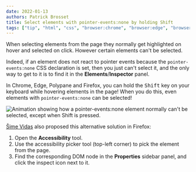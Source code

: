 ```yaml
---
date: 2022-01-13
authors: Patrick Brosset
title: Select elements with pointer-events:none by holding Shift
tags: ["tip", "html", "css", "browser:chrome", "browser:edge", "browser:firefox", "browser:polypane"]
---
```

When selecting elements from the page they normally get highlighted on hover and selected on click. However certain elements can't be selected.

Indeed, if an element does not react to pointer events because the `pointer-events:none` CSS declaration is set, then you just can't select it, and the only way to get to it is to find it in the **Elements**/**Inspector** panel.

In Chrome, Edge, Polypane and Firefox, you can hold the <kbd>Shift</kbd> key on your keyboard while hovering elements in the page! When you do this, even elements with `pointer-events:none` can be selected!

![Animation showing how a pointer-events:none element normally can't be selected, except when Shift is pressed.](../../assets/img/select-pointer-events-none-elements.gif)

[Šime Vidas](https://twitter.com/simevidas/status/1464501900586463236) also proposed this alternative solution in Firefox:

1. Open the **Accessibility** tool.
1. Use the accessibility picker tool (top-left corner) to pick the element from the page.
1. Find the corresponding DOM node in the **Properties** sidebar panel, and click the inspect icon next to it.

